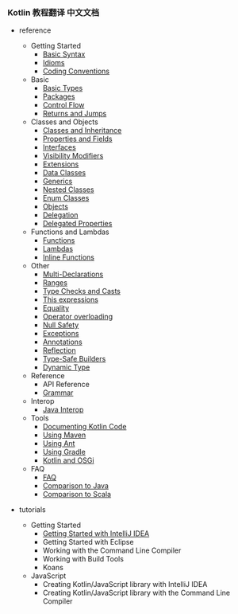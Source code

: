 ### Kotlin 教程翻译 中文文档

* reference
  * Getting Started
      * [Basic Syntax][1]
      * [Idioms][2]
      * [Coding Conventions][3]
  * Basic
      * [Basic Types][4]
      * [Packages][5]
      * [Control Flow][6]
      * [Returns and Jumps][7]
  * Classes and Objects
      * [Classes and Inheritance][8]
      * [Properties and Fields][9]
      * [Interfaces][10]
      * [Visibility Modifiers][11]
      * [Extensions][12]
      * [Data Classes][13]
      * [Generics][14]
      * [Nested Classes][15]
      * [Enum Classes][16]
      * [Objects][17]
      * [Delegation][18]
      * [Delegated Properties][19]
   * Functions and Lambdas
       * [Functions][20]
       * [Lambdas][21]
       * [Inline Functions][22]
   * Other
       * [Multi-Declarations][23]
       * [Ranges][24]
       * [Type Checks and Casts][25]
       * [This expressions][26]
       * [Equality][27]
       * [Operator overloading][28]
       * [Null Safety][29]
       * [Exceptions][30]
       * [Annotations][31]
       * [Reflection][32]
       * [Type-Safe Builders][33]
       * [Dynamic Type][34]
   * Reference
       * API Reference
       * [Grammar][35]
   * Interop
       * [Java Interop][36]
   * Tools
       * [Documenting Kotlin Code][37]
       * [Using Maven][38]
       * [Using Ant][39]
       * [Using Gradle][40]
       * [Kotlin and OSGi][41]
   * FAQ
       * [FAQ][42]
       * [Comparison to Java][43]
       * [Comparison to Scala][44]
* tutorials
    * Getting Started
        * [Getting Started with IntelliJ IDEA][45]
        * Getting Started with Eclipse
        * Working with the Command Line Compiler
        * Working with Build Tools
        * Koans
    * JavaScript
        * Creating Kotlin/JavaScript library with IntelliJ IDEA
        * Creating Kotlin/JavaScript library with the Command Line Compiler



  [1]: reference/basic-syntax.md     
  [2]: reference/Idioms.md   
  [3]: reference/Coding-Conventions.md
  [4]: reference/Basic-Types.md          
  [5]: reference/Packages.md
  [6]: reference/Control-Flow.md
  [7]: reference/Returns-and-Jumps.md
  [8]: reference/Classes-and-Inheritance.md
  [9]: reference/Properties-and-Fields.md
  [10]: reference/Interfaces.md
  [11]: reference/Visibility-Modifiers.md
  [12]: reference/Extensions.md
  [13]: reference/Data-Classes.md
  [14]: reference/Generics.md
  [15]: reference/Nested-Classes.md
  [16]: reference/Enum-Classes.md
  [17]: reference/Objects.md
  [18]: reference/Delegation.md
  [19]: reference/Delegated-Properties.md
  [20]: reference/Functions.md
  [21]: reference/Lambdas.md
  [22]: reference/Inline-Functions.md
  [23]: reference/Multi-Declarations.md
  [24]: reference/Ranges.md
  [25]: reference/Type-Checks-and-Casts.md
  [26]: reference/This-expressions.md
  [27]: reference/Equality.md
  [28]: reference/Operator-overloading.md
  [29]: reference/Null-Safety.md
  [30]: reference/Exceptions.md
  [31]: reference/Annotations.md
  [32]: reference/Reflection.md
  [33]: reference/Type-Safe-Builders.md
  [34]: reference/Dynamic-Type.md
  [35]: reference/Grammar.md
  [36]: reference/Java-Interop.md
  [37]: reference/Documenting-Kotlin-Code.md
  [38]: reference/Using-Maven.md
  [39]: reference/Using-Ant.md
  [40]: reference/Using-Gradle.md
  [41]: reference/Kotlin-and-OSGi.md
  [42]: reference/FAQ.md
  [43]: reference/Comparison-to-Java.md
  [44]: reference/Comparison-to-Scala.md
  [45]: reference/Getting-Started-with-IntelliJ-IDEA.md

